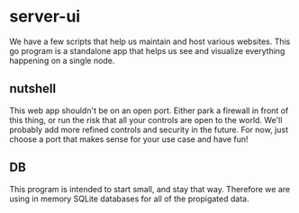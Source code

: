 # server-ui
We have a few scripts that help us maintain and host various websites. This go program is a standalone app that helps us see and visualize everything happening on a single node.

## nutshell
This web app shouldn't be on an open port. Either park a firewall in front of this thing, or run the risk that all your controls are open to the world. We'll probably add more refined controls and security in the future. For now, just choose a port that makes sense for your use case and have fun!

## DB
This program is intended to start small, and stay that way. Therefore we are using in memory SQLite databases for all of the propigated data.
